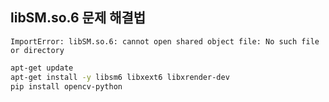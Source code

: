 

## libSM.so.6  문제 해결법

````
ImportError: libSM.so.6: cannot open shared object file: No such file or directory
````



```sh
apt-get update
apt-get install -y libsm6 libxext6 libxrender-dev
pip install opencv-python
```

